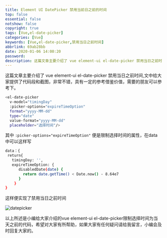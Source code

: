 ```yaml
---
title: Element UI DatePicker 禁用当前日之前的时间
top: false
essential: false
notshow: false
copyright: true
tags: [Vue,el-date-picker]
categories: [Vue]
keywords: [Vue,el-date-picker,禁用当日之前时间]
abbrlink: 69ab28bb
date: 2020-01-06 14:00:20
password:
description: 这篇文章主要介绍了 vue element-ui el-date-picker 禁用当日之前时间,文中给大家提供了代码段和截图，非常不错，具有一定的参考借鉴价值，需要的朋友可以参考下。
---
```


这篇文章主要介绍了 vue element-ui el-date-picker 禁用当日之前时间,文中给大家提供了代码段和截图，非常不错，具有一定的参考借鉴价值，需要的朋友可以参考下。

```BASH
<el-date-picker
  v-model="timingDay"
  :picker-options="expireTimeOption"
  format="yyyy-MM-dd"
  type="date"
  value-format="yyyy-MM-dd"
  placeholder="选择时间"/>
```
其中 `:picker-options="expireTimeOption"` 便是限制选择时间的属性，在data中可以这样写

```BASH
data：{
 return{
   timingDay: '',
   expireTimeOption: {
      disabledDate(date) {
        return date.getTime() < Date.now() - 8.64e7
      }
    }
}
```

这样便实现了禁用当日之前时间

![datepicker](https://s2.ax1x.com/2020/01/06/lsZEd0.png)

以上所述是小编给大家介绍的vue element-ui el-date-picker限制选择时间为当天之前的代码，希望对大家有所帮助，如果大家有任何疑问请给我留言，小编会及时回复大家的。

